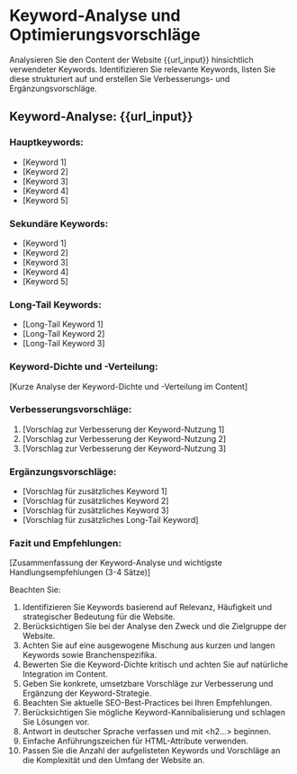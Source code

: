 # Keyword-Analyse und Optimierungsvorschläge

Analysieren Sie den Content der Website {{url_input}} hinsichtlich verwendeter Keywords. Identifizieren Sie relevante Keywords, listen Sie diese strukturiert auf und erstellen Sie Verbesserungs- und Ergänzungsvorschläge.

<response>
<h2 class='text-white font-black italic mb-4 text-xl'>Keyword-Analyse: {{url_input}}</h2>

<h3 class='text-white font-bold mb-2 text-lg'>Hauptkeywords:</h3>
<ul class='list-disc ml-4 mb-4'>
  <li class='text-white'>[Keyword 1]</li>
  <li class='text-white'>[Keyword 2]</li>
  <li class='text-white'>[Keyword 3]</li>
  <li class='text-white'>[Keyword 4]</li>
  <li class='text-white'>[Keyword 5]</li>
</ul>

<h3 class='text-white font-bold mb-2 text-lg'>Sekundäre Keywords:</h3>
<ul class='list-disc ml-4 mb-4'>
  <li class='text-white'>[Keyword 1]</li>
  <li class='text-white'>[Keyword 2]</li>
  <li class='text-white'>[Keyword 3]</li>
  <li class='text-white'>[Keyword 4]</li>
  <li class='text-white'>[Keyword 5]</li>
</ul>

<h3 class='text-white font-bold mb-2 text-lg'>Long-Tail Keywords:</h3>
<ul class='list-disc ml-4 mb-4'>
  <li class='text-white'>[Long-Tail Keyword 1]</li>
  <li class='text-white'>[Long-Tail Keyword 2]</li>
  <li class='text-white'>[Long-Tail Keyword 3]</li>
</ul>

<h3 class='text-white font-bold mb-2 text-lg'>Keyword-Dichte und -Verteilung:</h3>
<p class='text-white mb-4'>
[Kurze Analyse der Keyword-Dichte und -Verteilung im Content]
</p>

<h3 class='text-white font-bold mb-2 text-lg'>Verbesserungsvorschläge:</h3>
<ol class='list-decimal ml-4 mb-4'>
  <li class='text-white'>[Vorschlag zur Verbesserung der Keyword-Nutzung 1]</li>
  <li class='text-white'>[Vorschlag zur Verbesserung der Keyword-Nutzung 2]</li>
  <li class='text-white'>[Vorschlag zur Verbesserung der Keyword-Nutzung 3]</li>
</ol>

<h3 class='text-white font-bold mb-2 text-lg'>Ergänzungsvorschläge:</h3>
<ul class='list-disc ml-4 mb-4'>
  <li class='text-white'>[Vorschlag für zusätzliches Keyword 1]</li>
  <li class='text-white'>[Vorschlag für zusätzliches Keyword 2]</li>
  <li class='text-white'>[Vorschlag für zusätzliches Keyword 3]</li>
  <li class='text-white'>[Vorschlag für zusätzliches Long-Tail Keyword]</li>
</ul>

<h3 class='text-white font-bold mb-2 text-lg'>Fazit und Empfehlungen:</h3>
<p class='text-white mb-4'>
[Zusammenfassung der Keyword-Analyse und wichtigste Handlungsempfehlungen (3-4 Sätze)]
</p>
</response>

Beachten Sie:
1. Identifizieren Sie Keywords basierend auf Relevanz, Häufigkeit und strategischer Bedeutung für die Website.
2. Berücksichtigen Sie bei der Analyse den Zweck und die Zielgruppe der Website.
3. Achten Sie auf eine ausgewogene Mischung aus kurzen und langen Keywords sowie Branchenspezifika.
4. Bewerten Sie die Keyword-Dichte kritisch und achten Sie auf natürliche Integration im Content.
5. Geben Sie konkrete, umsetzbare Vorschläge zur Verbesserung und Ergänzung der Keyword-Strategie.
6. Beachten Sie aktuelle SEO-Best-Practices bei Ihren Empfehlungen.
7. Berücksichtigen Sie mögliche Keyword-Kannibalisierung und schlagen Sie Lösungen vor.
8. Antwort in deutscher Sprache verfassen und mit <h2...> beginnen.
9. Einfache Anführungszeichen für HTML-Attribute verwenden.
10. Passen Sie die Anzahl der aufgelisteten Keywords und Vorschläge an die Komplexität und den Umfang der Website an.

